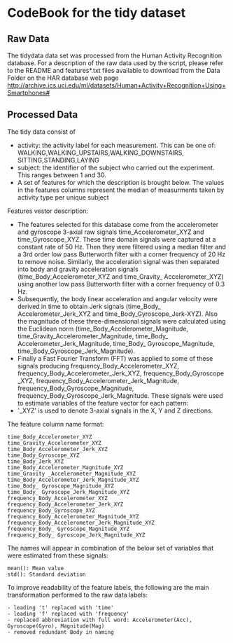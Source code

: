 CodeBook for the tidy dataset
==============================

Raw Data
-----------------
The tidydata data set was processed from the Human Activity Recognition database. For a description of the raw data used by the script, please refer to the README and features*.txt files available to download from the Data Folder on the HAR database web page
http://archive.ics.uci.edu/ml/datasets/Human+Activity+Recognition+Using+Smartphones#

Processed Data
-----------------
The tidy data consist of

- activity: the activity label for each measurement. This can be one of: 
  WALKING,WALKING_UPSTAIRS,WALKING_DOWNSTAIRS, SITTING,STANDING,LAYING
- subject: the identifier of the subject who carried out the experiment. This ranges between 1 and 30.
- A set of features for which the description is brought below. The values in the features columns represent the median of measurments taken by activity type per unique subject

Features vestor description:
- The features selected for this database come from the accelerometer and gyroscope 3-axial raw signals time_Accelerometer_XYZ and time_Gyroscope_XYZ. 
These time domain signals were captured at a constant rate of 50 Hz. 
Then they were filtered using a median filter and a 3rd order low pass Butterworth filter with a corner frequency of 20 Hz to remove noise. Similarly, the acceleration signal was then separated into body and gravity acceleration signals (time_Body_Accelerometer_XYZ and time_Gravity_ Accelerometer_XYZ) using another low pass Butterworth filter with a corner frequency of 0.3 Hz. 
- Subsequently, the body linear acceleration and angular velocity were derived in time to obtain Jerk signals (time_Body_ Accelerometer_Jerk_XYZ and time_Body_Gyroscope_Jerk-XYZ). 
Also the magnitude of these three-dimensional signals were calculated using the Euclidean norm (time_Body_Accelerometer_Magnitude, time_Gravity_Accelerometer_Magnitude, time_Body_ Accelerometer_Jerk_Magnitude, time_Body_ Gyroscope_Magnitude, time_Body_Gyroscope_Jerk_Magnitude). 
- Finally a Fast Fourier Transform (FFT) was applied to some of these signals producing frequency_Body_Accelerometer_XYZ, frequency_Body_Accelerometer_Jerk_XYZ, frequency_Body_Gyroscope _XYZ, frequency_Body_Accelerometer_Jerk_Magnitude, frequency_Body_Gyroscope_Magnitude, frequency_Body_Gyroscope_Jerk_Magnitude. 
These signals were used to estimate variables of the feature vector for each pattern:  
- '_XYZ' is used to denote 3-axial signals in the X, Y and Z directions.

The feature column name format:
```
time_Body_Accelerometer_XYZ
time_Gravity_Accelerometer_XYZ
time_Body_Accelerometer_Jerk_XYZ
time_Body_Gyroscope_XYZ
time_Body_Jerk_XYZ
time_Body_Accelerometer_Magnitude_XYZ
time_Gravity _Accelerometer_Magnitude_XYZ
time_Body_Accelerometer_Jerk_Magnitude_XYZ
time_Body_ Gyroscope_Magnitude_XYZ
time_Body_ Gyroscope_Jerk_Magnitude_XYZ
frequency_Body_Accelerometer_XYZ
frequency_Body_Accelerometer_Jerk_XYZ
frequency_Body_Gyroscope_XYZ
frequency_Body_Accelerometer_Magnitude_XYZ
frequency_Body_Accelerometer_Jerk_Magnitude_XYZ
frequency_Body_ Gyroscope_Magnitude_XYZ
frequency_Body_ Gyroscope_Jerk_Magnitude_XYZ
```
The names will appear in combination of the below set of variables that were estimated from these signals: 
```
mean(): Mean value
std(): Standard deviation
```

To improve readability of the feature labels, the following are the main transformation performed to the raw data labels:
```
- leading 't' replaced with 'time'
- leading 'f' replaced with 'frequency'
- replaced abbreviation with full word: Accelerometer(Acc), Gyroscope(Gyro), Magnitude(Mag)
- removed redundant Body in naming
```

